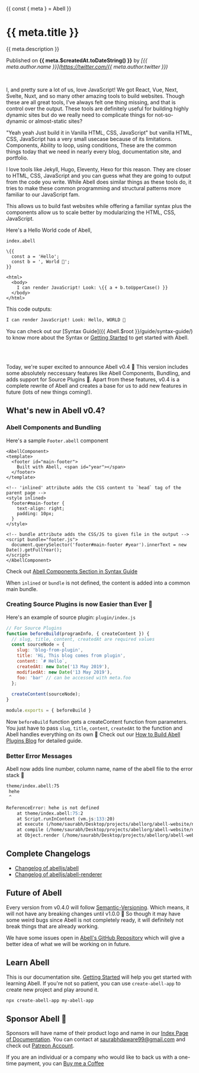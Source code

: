 {{ const { meta } = Abell }}
# {{ meta.title }}

{{ meta.description }}

Published on **{{ meta.$createdAt.toDateString() }}** by *[{{ meta.author.name }}](https://twitter.com/{{ meta.author.twitter }})*

<br/>

I, and pretty sure a lot of us, love JavaScript! We got React, Vue, Next, Svelte, Nuxt, and so many other amazing tools to build websites. Though these are all great tools, I've always felt one thing missing, and that is control over the output. These tools are definitely useful for building highly dynamic sites but do we really need to complicate things for not-so-dynamic or almost-static sites?

"Yeah yeah Just build it in Vanilla HTML, CSS, JavaScript" but vanilla HTML, CSS, JavaScript has a very small usecase because of its limitations. Components, Ability to loop, using conditions, These are the common things today that we need in nearly every blog, documentation site, and portfolio.

I love tools like Jekyll, Hugo, Eleventy, Hexo for this reason. They are closer to HTML, CSS, JavaScript and you can guess what they are going to output from the code you write. While Abell does similar things as these tools do, it tries to make these common programming and structural patterns more familiar to our JavaScript fam. 

This allows us to build fast websites while offering a familiar syntax plus the components allow us to scale better by modularizing the HTML, CSS, JavaScript.

Here's a Hello World code of Abell,

`index.abell`
```abell
\{{ 
  const a = 'Hello';
  const b = ', World 🌻';
}}

<html>
  <body>
    I can render JavaScript! Look: \{{ a + b.toUpperCase() }}
  </body>
</html>
```

This code outputs:
```html
I can render JavaScript! Look: Hello, WORLD 🌻
```

You can check out our [Syntax Guide]({{ Abell.$root }}/guide/syntax-guide/) to know more about the Syntax or [Getting Started]({{Abell.$root}}/getting-started/) to get started with Abell.

<br/><br/>

Today, we're super excited to announce Abell v0.4 🌻 This version includes some absolutely neccessary features like Abell Components, Bundling, and adds support for Source Plugins 🎉. Apart from these features, v0.4 is a complete rewrite of Abell and creates a base for us to add new features in future (lots of new things coming!).

## What's new in Abell v0.4?

### Abell Components and Bundling

Here's a sample `Footer.abell` component
```abell
<AbellComponent>
<template>
  <footer id="main-footer">
    Built with Abell, <span id="year"></span>
  </footer>
</template>

<!-- 'inlined' attribute adds the CSS content to `head` tag of the parent page -->
<style inlined>
  footer#main-footer {
    text-align: right;
    padding: 10px;
  }
</style>

<!-- bundle attribute adds the CSS/JS to given file in the output -->
<script bundle="footer.js">
  document.querySelector('footer#main-footer #year').innerText = new Date().getFullYear();
</script>
</AbellComponent>
```

Check out [Abell Components Section in Syntax Guide]({{Abell.$root}}/guide/syntax-guide#abell-components)

When `inlined` or `bundle` is not defined, the content is added into a common main bundle.


### Creating Source Plugins is now Easier than Ever 🎉

Here's an example of source plugin:
`plugin/index.js`
```js
// For Source Plugins
function beforeBuild(programInfo, { createContent }) {
  // slug, title, content, createdAt are required values
  const sourceNode = {
    slug: 'blog-from-plugin',
    title: 'Hi, This blog comes from plugin',
    content: `# Hello`,
    createdAt: new Date('13 May 2019'),
    modifiedAt: new Date('13 May 2019'),
    foo: 'bar' // can be accessed with meta.foo
  };
  
  createContent(sourceNode);
}

module.exports = { beforeBuild }
```

Now `beforeBuild` function gets a createContent function from parameters. You just have to pass `slug`, `title`, `content`, `createdAt` to the function and Abell handles everything on its own 🎉 Check out our [How to Build Abell Plugins Blog](../how-to-build-plugins) for detailed guide.

### Better Error Messages

Abell now adds line number, column name, name of the abell file to the error stack 🎉

```md
theme/index.abell:75
 hehe 
 ^

ReferenceError: hehe is not defined
    at theme/index.abell:75:2
    at Script.runInContext (vm.js:133:20)
    at execute (/home/saurabh/Desktop/projects/abellorg/abell-website/node_modules/abell-renderer/src/execute.js:23:34)
    at compile (/home/saurabh/Desktop/projects/abellorg/abell-website/node_modules/abell-renderer/src/compiler.js:30:29)
    at Object.render (/home/saurabh/Desktop/projects/abellorg/abell-website/node_modules/abell-renderer/src/index.js:73:25)
```

## Complete Changelogs

- [Changelog of abelljs/abell](https://github.com/abelljs/abell/releases/tag/v0.4.0)
- [Changelog of abelljs/abell-renderer](https://github.com/abelljs/abell-renderer/releases/tag/v0.2.0)

## Future of Abell

Every version from v0.4.0 will follow [Semantic-Versioning](https://semver.org). Which means, it will not have any breaking changes until v1.0.0 🎉 So though it may have some weird bugs since Abell is not completely ready, it will definitely not break things that are already working.

We have some issues open in [Abell's GitHub Repository](https://github.com/abelljs/abell) which will give a better idea of what we will be working on in future.

## Learn Abell

This is our documentation site. [Getting Started]({{Abell.$root}}/getting-started/) will help you get started with learning Abell. If you're not so patient, you can use `create-abell-app` to create new project and play around it.
```sh
npx create-abell-app my-abell-app
```

## Sponsor Abell 🤗

Sponsors will have name of their product logo and name in our [Index Page of Documentation]({{Abell.$root}}). You can contact at [saurabhdaware99@gmail.com](mailto:saurabhdaware99@gmail.com) and check out [Patreon Account](https://www.patreon.com/saurabhdaware).

If you are an individual or a company who would like to back us with a one-time payment, you can [Buy me a Coffee](https://www.buymeacoffee.com/saurabhdaware)